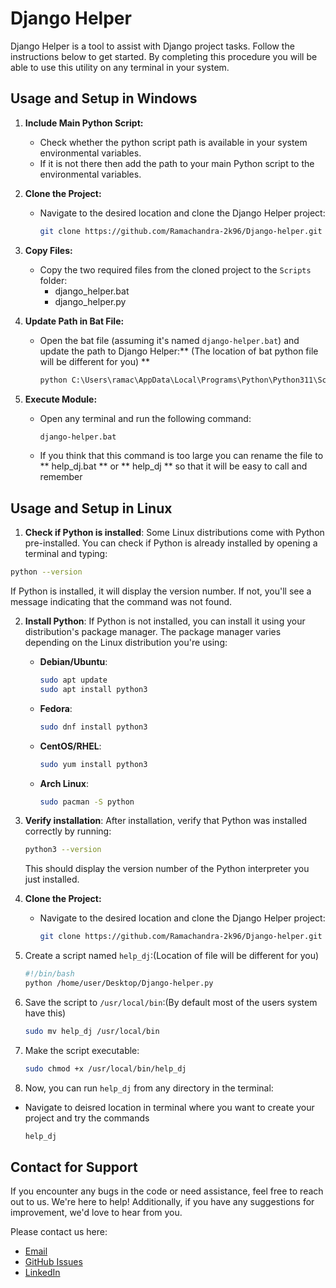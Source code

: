 # Django Helper

Django Helper is a tool to assist with Django project tasks. Follow the instructions below to get started.
By completing this procedure you will be able to use this utility on any terminal in your system. 

## Usage and Setup in Windows

1. **Include Main Python Script:**
   - Check whether the python script path is available in your system environmental variables.
   - If it is not there then add the path to your main Python script to the environmental variables.

2. **Clone the Project:**
   - Navigate to the desired location and clone the Django Helper project:
     ```bash
     git clone https://github.com/Ramachandra-2k96/Django-helper.git
     ```

3. **Copy Files:**
   - Copy the two required files from the cloned project to the `Scripts` folder:
     - django_helper.bat
     - django_helper.py

4. **Update Path in Bat File:**
   - Open the bat file (assuming it's named `django-helper.bat`) and update the path to Django Helper:** (The location of bat python file will be different for you) **
     ```bat
     python C:\Users\ramac\AppData\Local\Programs\Python\Python311\Scripts\django_helper.py
     ```

5. **Execute Module:**
   - Open any terminal and run the following command:
     ```bash
     django-helper.bat
     ```
   - If you think that this command is too large you can rename the file to ** help_dj.bat ** or ** help_dj ** so that it will be easy to call and remember

## Usage and Setup in Linux
1. **Check if Python is installed**: Some Linux distributions come with Python pre-installed. You can check if Python is already installed by opening a terminal and typing:

```bash
python --version
```

If Python is installed, it will display the version number. If not, you'll see a message indicating that the command was not found.

2. **Install Python**: If Python is not installed, you can install it using your distribution's package manager. The package manager varies depending on the Linux distribution you're using:

   - **Debian/Ubuntu**:
     ```bash
     sudo apt update
     sudo apt install python3
     ```

   - **Fedora**:
     ```bash
     sudo dnf install python3
     ```

   - **CentOS/RHEL**:
     ```bash
     sudo yum install python3
     ```

   - **Arch Linux**:
     ```bash
     sudo pacman -S python
     ```

3. **Verify installation**: After installation, verify that Python was installed correctly by running:
   ```bash
   python3 --version
   ```

   This should display the version number of the Python interpreter you just installed.
4. **Clone the Project:**
   - Navigate to the desired location and clone the Django Helper project:
     ```bash
     git clone https://github.com/Ramachandra-2k96/Django-helper.git
     ```
5. Create a script named `help_dj`:(Location of file will be different for you)
   ```bash
   #!/bin/bash
   python /home/user/Desktop/Django-helper.py
   ```
6. Save the script to `/usr/local/bin`:(By default most of the users system have this)
   ```bash
   sudo mv help_dj /usr/local/bin
   ```
7. Make the script executable:
   ```bash
   sudo chmod +x /usr/local/bin/help_dj
   ```
8. Now, you can run `help_dj` from any directory in the terminal:
 - Navigate to deisred location in terminal where you want to create your project and try the commands 
   ```bash
   help_dj
   ```
## Contact for Support

If you encounter any bugs in the code or need assistance, feel free to reach out to us. We're here to help! Additionally, if you have any suggestions for improvement, we'd love to hear from you.

Please contact us here:
- [Email](mailto:ramachandraudupa.sangamone@gmail.com)
- [GitHub Issues](https://github.com/Ramachandra-2k96/Django-helper/issues)
- [LinkedIn](https://in.linkedin.com/in/ramachandra-udupa)
